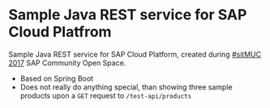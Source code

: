 # Sample Java REST service for SAP Cloud Platfrom

Sample Java REST service for SAP Cloud Platform, created during [#sitMUC 2017](https://www.sitmuc.com/2017-1/) SAP Community Open Space.

 * Based on Spring Boot
 * Does not really do anything special, than showing three sample products upon a `GET` request to `/test-api/products`
